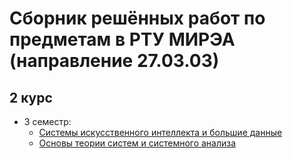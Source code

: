 # Сборник решённых работ по предметам в РТУ МИРЭА (направление 27.03.03) 

## 2 курс
  - 3 семестр:
       - [Системы искусственного интеллекта и большие данные](https://github.com/zina1t/UniversityProjects/tree/main/%D0%98%D1%81%D0%BA%D1%83%D1%81%D1%81%D1%82%D0%B2%D0%B5%D0%BD%D0%BD%D1%8B%D0%B9%20%D0%B8%D0%BD%D1%82%D0%B5%D0%BB%D0%BB%D0%B5%D0%BA%D1%82)
       - [Основы теории систем и системного анализа](https://github.com/zina1t/UniversityProjects/tree/main/%D0%9E%D1%81%D0%BD%D0%BE%D0%B2%D1%8B%20%D1%82%D0%B5%D0%BE%D1%80%D0%B8%D0%B8%20%D1%81%D0%B8%D1%81%D1%82%D0%B5%D0%BC)
